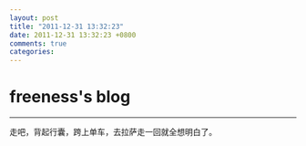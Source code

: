 ```yaml
---
layout: post
title: "2011-12-31 13:32:23"
date: 2011-12-31 13:32:23 +0800
comments: true
categories: 
---
```


# freeness's blog

----------

>
走吧，背起行囊，跨上单车，去拉萨走一回就全想明白了。
